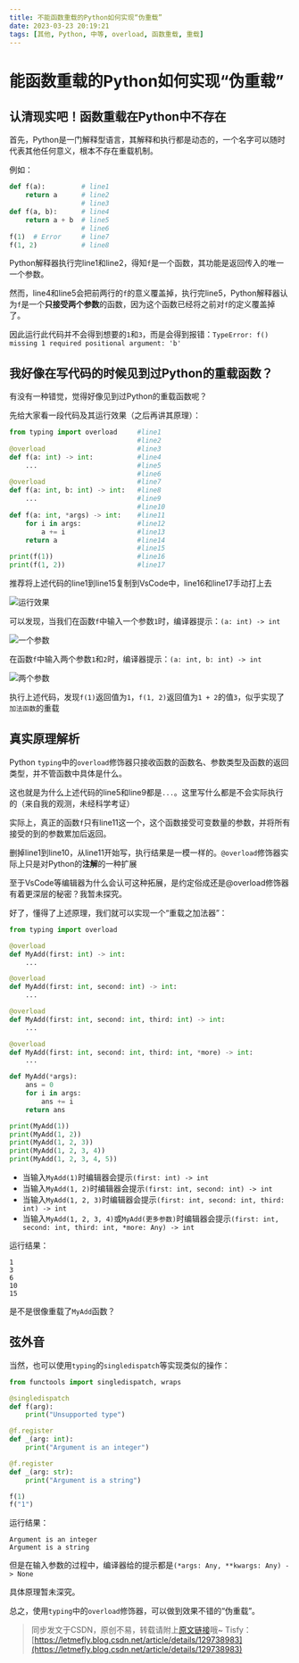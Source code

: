 ```yaml
---
title: 不能函数重载的Python如何实现“伪重载”
date: 2023-03-23 20:19:21
tags: [其他, Python, 中等, overload, 函数重载, 重载]
---
```


# 能函数重载的Python如何实现“伪重载”

## 认清现实吧！函数重载在Python中不存在

首先，Python是一门解释型语言，其解释和执行都是动态的，一个名字可以随时代表其他任何意义，根本不存在重载机制。

例如：

```python
def f(a):         # line1
    return a      # line2
                  # line3
def f(a, b):      # line4
    return a + b  # line5
                  # line6
f(1)  # Error     # line7
f(1, 2)           # line8
```

Python解释器执行完line1和line2，得知```f```是一个函数，其功能是返回传入的唯一一个参数。

然而，line4和line5会把前两行的```f```的意义覆盖掉，执行完line5，Python解释器认为```f```是一个**只接受两个参数**的函数，因为这个函数已经将之前对```f```的定义覆盖掉了。

因此运行此代码并不会得到想要的```1```和```3```，而是会得到报错：```TypeError: f() missing 1 required positional argument: 'b'```

## 我好像在写代码的时候见到过Python的重载函数？

有没有一种错觉，觉得好像见到过Python的重载函数呢？

先给大家看一段代码及其运行效果（之后再讲其原理）：

```python
from typing import overload     #line1
                                #line2
@overload                       #line3
def f(a: int) -> int:           #line4
    ...                         #line5
                                #line6
@overload                       #line7
def f(a: int, b: int) -> int:   #line8
    ...                         #line9
                                #line10
def f(a: int, *args) -> int:    #line11
    for i in args:              #line12
        a += i                  #line13
    return a                    #line14
                                #line15
print(f(1))                     #line16
print(f(1, 2))                  #line17
```

推荐将上述代码的line1到line15复制到VsCode中，line16和line17手动打上去

![运行效果](https://cors.tisfy.eu.org/https://img-blog.csdnimg.cn/8c81362e197948928a92c249d710130b.gif)

可以发现，当我们在函数```f```中输入一个参数```1```时，编译器提示：```(a: int) -> int```

![一个参数](https://cors.tisfy.eu.org/https://img-blog.csdnimg.cn/6e5fc3dd49634b629b17d61c8da70ae4.png)

在函数```f```中输入两个参数```1```和```2```时，编译器提示：```(a: int, b: int) -> int```

![两个参数](https://cors.tisfy.eu.org/https://img-blog.csdnimg.cn/cc7098e6ac6a4f01891727fe4973e033.png)

执行上述代码，发现```f(1)```返回值为```1```，```f(1, 2)```返回值为```1 + 2```的值```3```，似乎实现了```加法函数```的重载

## 真实原理解析

Python ```typing```中的```overload```修饰器只接收函数的函数名、参数类型及函数的返回类型，并不管函数中具体是什么。

这也就是为什么上述代码的line5和line9都是```...```。这里写什么都是不会实际执行的（来自我的观测，未经科学考证）

实际上，真正的函数```f```只有line11这一个，这个函数接受可变数量的参数，并将所有接受的到的参数累加后返回。

删掉line1到line10，从line11开始写，执行结果是一模一样的。```@overload```修饰器实际上只是对Python的**注解**的一种扩展

至于VsCode等编辑器为什么会认可这种拓展，是约定俗成还是@overload修饰器有着更深层的秘密？我暂未探究。

好了，懂得了上述原理，我们就可以实现一个“重载之加法器”：

```python
from typing import overload

@overload
def MyAdd(first: int) -> int:
    ...

@overload
def MyAdd(first: int, second: int) -> int:
    ...

@overload
def MyAdd(first: int, second: int, third: int) -> int:
    ...

@overload
def MyAdd(first: int, second: int, third: int, *more) -> int:
    ...

def MyAdd(*args):
    ans = 0
    for i in args:
        ans += i
    return ans

print(MyAdd(1))
print(MyAdd(1, 2))
print(MyAdd(1, 2, 3))
print(MyAdd(1, 2, 3, 4))
print(MyAdd(1, 2, 3, 4, 5))
```

+ 当输入```MyAdd(1)```时编辑器会提示```(first: int) -> int```
+ 当输入```MyAdd(1, 2)```时编辑器会提示```(first: int, second: int) -> int```
+ 当输入```MyAdd(1, 2, 3)```时编辑器会提示```(first: int, second: int, third: int) -> int```
+ 当输入```MyAdd(1, 2, 3, 4)```或```MyAdd(更多参数)```时编辑器会提示```(first: int, second: int, third: int, *more: Any) -> int```

运行结果：

```
1
3
6
10
15
```

是不是很像重载了```MyAdd```函数？

## 弦外音

当然，也可以使用```typing```的```singledispatch```等实现类似的操作：

```python
from functools import singledispatch, wraps

@singledispatch
def f(arg):
    print("Unsupported type")

@f.register
def _(arg: int):
    print("Argument is an integer")

@f.register
def _(arg: str):
    print("Argument is a string")

f(1)
f("1")
```

运行结果：

```
Argument is an integer
Argument is a string
```

但是在输入参数的过程中，编译器给的提示都是```(*args: Any, **kwargs: Any) -> None```

具体原理暂未深究。

总之，使用```typing```中的```overload```修饰器，可以做到效果不错的“伪重载”。

> 同步发文于CSDN，原创不易，转载请附上[原文链接](https://blog.letmefly.xyz/2023/03/23/Other-Python-Overload/)哦~
> Tisfy：[https://letmefly.blog.csdn.net/article/details/129738983](https://letmefly.blog.csdn.net/article/details/129738983)
